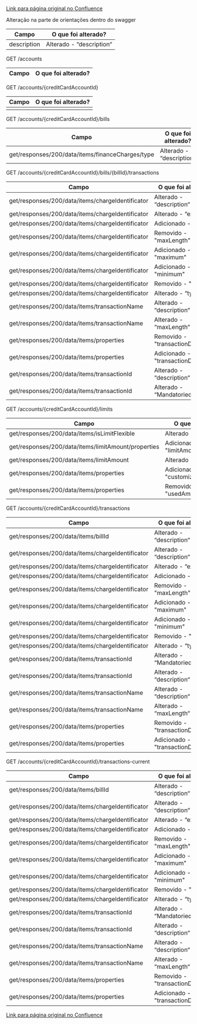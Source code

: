 [Link para página original no Confluence](https://openfinancebrasil.atlassian.net/wiki/spaces/OF/pages/157417692)

Alteração na parte de orientações dentro do swagger

| **Campo** | **O que foi alterado?** |
| --- | --- |
| description | Alterado - “description“ |

 GET /accounts

| **Campo** | **O que foi alterado?** |
| --- | --- |

 GET /accounts/{creditCardAccountId}

| **Campo** | **O que foi alterado?** |
| --- | --- |
|  |  |

 GET /accounts/{creditCardAccountId}/bills

| **Campo** | **O que foi alterado?** |
| --- | --- |
| get/responses/200/data/items/financeCharges/type | Alterado - “description“ |

 GET /accounts/{creditCardAccountId}/bills/{billId}/transactions

| **Campo** | **O que foi alterado?** |
| --- | --- |
| get/responses/200/data/items/chargeIdentificator | Alterado - “description“ |
| get/responses/200/data/items/chargeIdentificator | Alterado - “example“ |
| get/responses/200/data/items/chargeIdentificator | Adicionado - "format" |
| get/responses/200/data/items/chargeIdentificator | Removido - "maxLength" |
| get/responses/200/data/items/chargeIdentificator | Adicionado - "maximum" |
| get/responses/200/data/items/chargeIdentificator | Adicionado - "minimum" |
| get/responses/200/data/items/chargeIdentificator | Removido - "pattern" |
| get/responses/200/data/items/chargeIdentificator | Alterado - “type“ |
| get/responses/200/data/items/transactionName | Alterado - “description“ |
| get/responses/200/data/items/transactionName | Alterado - “maxLength“ |
| get/responses/200/data/items/properties | Removido - "transactionDate" |
| get/responses/200/data/items/properties | Adicionado - "transactionDateTime" |
| get/responses/200/data/items/transactionId | Alterado - “description“ |
| get/responses/200/data/items/transactionId | Alterado - “Mandatoriedade“ |

 GET /accounts/{creditCardAccountId}/limits

| **Campo** | **O que foi alterado?** |
| --- | --- |
| get/responses/200/data/items/isLimitFlexible | Alterado - “description“ |
| get/responses/200/data/items/limitAmount/properties | Adicionado - "limitAmountReason" |
| get/responses/200/data/items/limitAmount | Alterado - “description“ |
| get/responses/200/data/items/properties | Adicionado - "customizedLimitAmount" |
| get/responses/200/data/items/properties | Removido - "usedAmountCurrency" |

 GET /accounts/{creditCardAccountId}/transactions

| **Campo** | **O que foi alterado?** |
| --- | --- |
| get/responses/200/data/items/billId | Alterado - “description“ |
| get/responses/200/data/items/chargeIdentificator | Alterado - “description“ |
| get/responses/200/data/items/chargeIdentificator | Alterado - “example“ |
| get/responses/200/data/items/chargeIdentificator | Adicionado - "format" |
| get/responses/200/data/items/chargeIdentificator | Removido - "maxLength" |
| get/responses/200/data/items/chargeIdentificator | Adicionado - "maximum" |
| get/responses/200/data/items/chargeIdentificator | Adicionado - "minimum" |
| get/responses/200/data/items/chargeIdentificator | Removido - "pattern" |
| get/responses/200/data/items/chargeIdentificator | Alterado - “type“ |
| get/responses/200/data/items/transactionId | Alterado - “Mandatoriedade“ |
| get/responses/200/data/items/transactionId | Alterado - “description“ |
| get/responses/200/data/items/transactionName | Alterado - “description“ |
| get/responses/200/data/items/transactionName | Alterado - “maxLength“ |
| get/responses/200/data/items/properties | Removido - "transactionDate" |
| get/responses/200/data/items/properties | Adicionado - "transactionDateTime" |

 GET /accounts/{creditCardAccountId}/transactions-current

| **Campo** | **O que foi alterado?** |
| --- | --- |
| get/responses/200/data/items/billId | Alterado - “description“ |
| get/responses/200/data/items/chargeIdentificator | Alterado - “description“ |
| get/responses/200/data/items/chargeIdentificator | Alterado - “example“ |
| get/responses/200/data/items/chargeIdentificator | Adicionado - "format" |
| get/responses/200/data/items/chargeIdentificator | Removido - "maxLength" |
| get/responses/200/data/items/chargeIdentificator | Adicionado - "maximum" |
| get/responses/200/data/items/chargeIdentificator | Adicionado - "minimum" |
| get/responses/200/data/items/chargeIdentificator | Removido - "pattern" |
| get/responses/200/data/items/chargeIdentificator | Alterado - “type“ |
| get/responses/200/data/items/transactionId | Alterado - “Mandatoriedade“ |
| get/responses/200/data/items/transactionId | Alterado - “description“ |
| get/responses/200/data/items/transactionName | Alterado - “description“ |
| get/responses/200/data/items/transactionName | Alterado - “maxLength“ |
| get/responses/200/data/items/properties | Removido - "transactionDate" |
| get/responses/200/data/items/properties | Adicionado - "transactionDateTime" |

[Link para página original no Confluence](https://openfinancebrasil.atlassian.net/wiki/spaces/OF/pages/157417692)